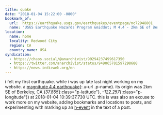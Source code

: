 ```yaml
---
title: quake
date: "2018-01-04 15:22:00 -0800"
bookmark_of:
  url:  https://earthquake.usgs.gov/earthquakes/eventpage/nc72948801
  name: "USGS Earthquake Hazards Program &middot; M 4.4 - 2km SE of Berkeley, CA"
location:
  name: home
  locality: Redwood City
  region: CA
  country_name: USA
syndication:
  - https://chaos.social/@anarchivist/99294237499617350
  - https://twitter.com/anarchivist/status/949065781597298688
  - https://news.indieweb.org/en
---
```


i felt my first earthquake. while i was up late last night working on my website. <span class="h-event">a [magnitude 4.4 earthquake](https://earthquake.usgs.gov/earthquakes/eventpage/nc72948801){:.u-url .p-name}. its origin was <span class="p-location h-adr">2km SE of Berkeley, CA (_37.855_{:class="p-latitude"}, _-122.257_{:class="p-longitude"})</span> at <time class="dt-datetime" datetime="2018-01-04T10:39:37.730">2018-01-04 10:39:37.730 UTC</time></span>. this is was also an excuse to work more on my website, adding bookmarks and locations to posts, and experimenting with marking up an [h-event](http://microformats.org/wiki/h-event) in the text of a post.

